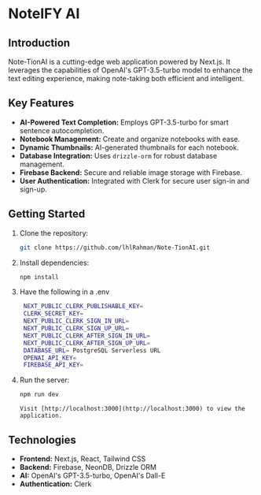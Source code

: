 # NoteIFY AI

## Introduction
Note-TionAI is a cutting-edge web application powered by Next.js. It leverages the capabilities of OpenAI's GPT-3.5-turbo model to enhance the text editing experience, making note-taking both efficient and intelligent.

## Key Features
- **AI-Powered Text Completion:** Employs GPT-3.5-turbo for smart sentence autocompletion.
- **Notebook Management:** Create and organize notebooks with ease.
- **Dynamic Thumbnails:** AI-generated thumbnails for each notebook.
- **Database Integration:** Uses `drizzle-orm` for robust database management.
- **Firebase Backend:** Secure and reliable image storage with Firebase.
- **User Authentication:** Integrated with Clerk for secure user sign-in and sign-up.

## Getting Started
1. Clone the repository:
   ```bash
   git clone https://github.com/lhlRahman/Note-TionAI.git
   ```
2. Install dependencies:
   ```bash
   npm install
   ```
3. Have the following in a .env
   ```bash
    NEXT_PUBLIC_CLERK_PUBLISHABLE_KEY=
    CLERK_SECRET_KEY=
    NEXT_PUBLIC_CLERK_SIGN_IN_URL=
    NEXT_PUBLIC_CLERK_SIGN_UP_URL=
    NEXT_PUBLIC_CLERK_AFTER_SIGN_IN_URL=
    NEXT_PUBLIC_CLERK_AFTER_SIGN_UP_URL=
    DATABASE_URL= PostgreSQL Serverless URL
    OPENAI_API_KEY=
    FIREBASE_API_KEY=
   
4. Run the server:
   ```bash
   npm run dev
   ```

   
   ```
   Visit [http://localhost:3000](http://localhost:3000) to view the application.

## Technologies
- **Frontend:** Next.js, React, Tailwind CSS
- **Backend:** Firebase, NeonDB, Drizzle ORM
- **AI:** OpenAI's GPT-3.5-turbo, OpenAI's Dall-E
- **Authentication:** Clerk
  

